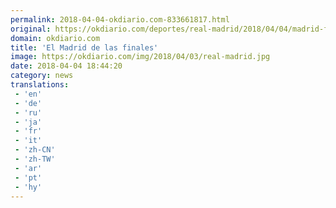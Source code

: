 ```yaml
---
permalink: 2018-04-04-okdiario.com-833661817.html
original: https://okdiario.com/deportes/real-madrid/2018/04/04/madrid-finales-2067411
domain: okdiario.com
title: 'El Madrid de las finales'
image: https://okdiario.com/img/2018/04/03/real-madrid.jpg
date: 2018-04-04 18:44:20
category: news
translations: 
 - 'en'
 - 'de'
 - 'ru'
 - 'ja'
 - 'fr'
 - 'it'
 - 'zh-CN'
 - 'zh-TW'
 - 'ar'
 - 'pt'
 - 'hy'
---
```


